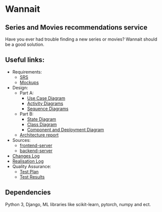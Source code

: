 # Wannait
## Series and Movies recommendations service
Have you ever had trouble finding a new series or movies? Wannait should be a good solution.

## Useful links:
* Requirements:
   * [SRS](https://github.com/L1ttl3S1st3r/wannait/blob/master/Documents/Requirements/Requirements%20Document.md)  
   * [Mockups](https://github.com/L1ttl3S1st3r/wannait/tree/master/Documents/images/mockups)  
* Design:
   * Part A:
      * [Use Case Diagram](https://github.com/L1ttl3S1st3r/wannait/blob/master/Documents/Design/UseCase/Readme.md)
      * [Activity Diagrams](https://github.com/L1ttl3S1st3r/wannait/blob/master/Documents/Design/Activity/Readme.md)
      * [Sequence Diagrams](https://github.com/L1ttl3S1st3r/wannait/tree/master/Documents/Design/Sequence)
   * Part B:  
      * [State Diagram](https://github.com/L1ttl3S1st3r/wannait/tree/master/Documents/Design/State)
      * [Class Diagram](https://github.com/L1ttl3S1st3r/wannait/tree/master/Documents/Design/Class)  
      * [Component and Deployment Diagram](https://github.com/L1ttl3S1st3r/wannait/tree/master/Documents/Design/ComponentsAndDeployment)  
   * [Architecture report](https://github.com/DanutaGagua/wannait/tree/master/Documents/Developing/Architecture%20report.md)  
* Sources:
  * [frontend-server](https://github.com/L1ttl3S1st3r/wannait/tree/master/Source/wannait/frontend_server)
  * [backend-server](https://github.com/L1ttl3S1st3r/wannait/tree/master/Source/wannait/backend_server)  
* [Сhanges Log](https://github.com/L1ttl3S1st3r/wannait/blob/master/Documents/Developing/сhangelog.md)
* [Realisation Log](https://github.com/L1ttl3S1st3r/wannait/blob/master/Documents/Developing/realisationlog.md)  
* Quality Assurance:
  * [Test Plan](https://github.com/L1ttl3S1st3r/wannait/blob/master/qa/testplan.md)  
  * [Test Results](https://github.com/L1ttl3S1st3r/wannait/blob/master/qa/testresults.md)
## Dependencies
Python 3, Django, ML libraries like scikit-learn, pytorch, numpy and ect.

